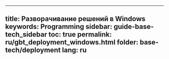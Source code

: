 
---
title: Разворачивание решений в Windows
keywords: Programming
sidebar: guide-base-tech_sidebar
toc: true
permalink: ru/gbt_deployment_windows.html
folder: base-tech/deployment
lang: ru
---
